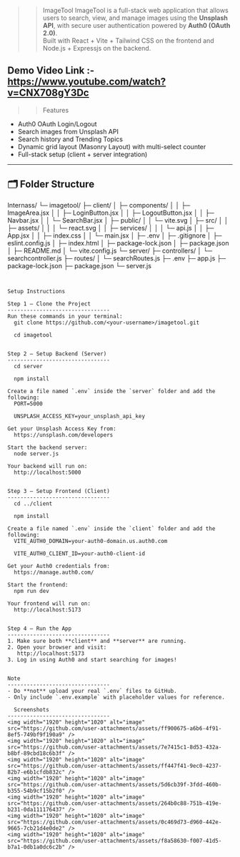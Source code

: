 >> ImageTool
ImageTool is a full-stack web application that allows users to search, view, and manage images using the **Unsplash API**, with secure user authentication powered by **Auth0 (OAuth 2.0)**.  
Built with React + Vite + Tailwind CSS on the frontend and Node.js + Expressjs on the backend.

Demo Video Link :- https://www.youtube.com/watch?v=CNX708gY3Dc
---
>> Features

-  Auth0 OAuth Login/Logout
-  Search images from Unsplash API
-  Search history and Trending Topics
-  Dynamic grid layout (Masonry Layout) with multi-select counter
-  Full-stack setup (client + server integration)

---

## 🗂️ Folder Structure

Internass/
└─ imagetool/
├─ client/
│ ├─ components/
│ │ ├─ ImageArea.jsx
│ │ ├─ LoginButton.jsx
│ │ ├─ LogoutButton.jsx
│ │ ├─ Navbar.jsx
│ │ └─ SearchBar.jsx
│ ├─ public/
│ │ └─ vite.svg
│ ├─ src/
│ │ ├─ assets/
│ │ │ └─ react.svg
│ │ ├─ services/
│ │ │ └─ api.js
│ │ ├─ App.jsx
│ │ ├─ index.css
│ │ └─ main.jsx
│ ├─ .env
│ ├─ .gitignore
│ ├─ eslint.config.js
│ ├─ index.html
│ ├─ package-lock.json
│ ├─ package.json
│ ├─ README.md
│ └─ vite.config.js
└─ server/
├─ controllers/
│ └─ searchcontroller.js
├─ routes/
│ └─ searchRoutes.js
├─ .env
├─ app.js
├─ package-lock.json
├─ package.json
└─ server.js
```


Setup Instructions 

Step 1 — Clone the Project
--------------------------------
Run these commands in your terminal:
  git clone https://github.com/<your-username>/imagetool.git
  
  cd imagetool


Step 2 — Setup Backend (Server)
--------------------------------
  cd server
  
  npm install

Create a file named `.env` inside the `server` folder and add the following:
  PORT=5000
  
  UNSPLASH_ACCESS_KEY=your_unsplash_api_key

Get your Unsplash Access Key from:
  https://unsplash.com/developers

Start the backend server:
  node server.js

Your backend will run on:
  http://localhost:5000


Step 3 — Setup Frontend (Client)
--------------------------------
  cd ../client
  
  npm install

Create a file named `.env` inside the `client` folder and add the following:
  VITE_AUTH0_DOMAIN=your-auth0-domain.us.auth0.com
  
  VITE_AUTH0_CLIENT_ID=your-auth0-client-id

Get your Auth0 credentials from:
  https://manage.auth0.com/

Start the frontend:
  npm run dev

Your frontend will run on:
  http://localhost:5173


Step 4 — Run the App
--------------------------------
1. Make sure both **client** and **server** are running.  
2. Open your browser and visit:  
   http://localhost:5173  
3. Log in using Auth0 and start searching for images!


Note
--------------------------------
- Do **not** upload your real `.env` files to GitHub.  
- Only include `.env.example` with placeholder values for reference.

  Screenshots
--------------------------------
<img width="1920" height="1020" alt="image" src="https://github.com/user-attachments/assets/ff900675-a6b6-4f91-8ef5-749bf9f190a9" />
<img width="1920" height="1020" alt="image" src="https://github.com/user-attachments/assets/7e7415c1-8d53-432a-b8bf-89cbd18c6b3f" />
<img width="1920" height="1020" alt="image" src="https://github.com/user-attachments/assets/ff447f41-9ec0-4237-82b7-e6b1cfdb832c" />
<img width="1920" height="1020" alt="image" src="https://github.com/user-attachments/assets/5d6cb39f-3fdd-460b-b355-54b9cf15b2f0" />
<img width="1920" height="1020" alt="image" src="https://github.com/user-attachments/assets/264b0c88-751b-419e-b231-0da111176437" />
<img width="1920" height="1020" alt="image" src="https://github.com/user-attachments/assets/0c469d73-d960-442e-9665-7cb21d4e0de2" />
<img width="1920" height="1020" alt="image" src="https://github.com/user-attachments/assets/f8a58630-f007-41d5-b7a1-0db1a0dc6c2b" />


